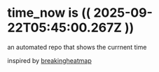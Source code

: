 # time_now is (( 2025-09-22T05:45:00.267Z ))

an automated repo that shows the currnent time

inspired by [breakingheatmap](https://github.com/breakingheatmap/breakingheatmap)